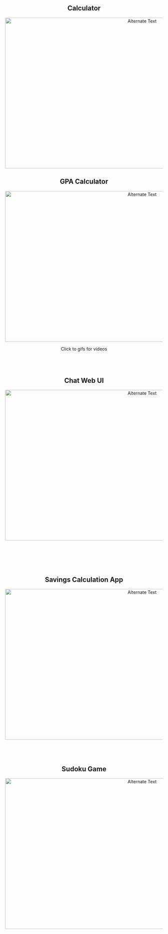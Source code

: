 
<div align="center">

<h2> Calculator </h2>

<a align="center"  href="https://user-images.githubusercontent.com/77582858/228039947-1c6c1407-ce8a-4814-aac3-c17625107977.mp4" title="Click for video">

<img src="https://user-images.githubusercontent.com/77582858/228040534-e929a288-ff82-4f29-9688-38a8a399675e.gif" alt="Alternate Text" width="860" height="480"/>

</a>
<br>
<h2> GPA Calculator </h2>
<a align="center"  href="https://user-images.githubusercontent.com/77582858/228379790-12632b78-67cb-447a-bcad-8e487b44faab.mp4" title="Click for video">

<img src="https://user-images.githubusercontent.com/77582858/228367411-d848c8c9-c9d8-44de-a341-231c10db66c7.gif" alt="Alternate Text" width="860" height="480"/>

</a>

Click to gifs for videos
<br><br><br><br>
<h2> Chat Web UI </h2>

<img src="https://user-images.githubusercontent.com/77582858/229355348-ae6ddf96-745a-49b7-ab74-5309f7b998db.png" alt="Alternate Text" width="860" height="480"/>

<br><br><br><br>
<h2> Savings Calculation App </h2>

<img src="https://github.com/krmsari/javascript-projects/assets/77582858/b7bfd3f7-9b4e-4ab5-969a-613d67b30c87" alt="Alternate Text" width="860" height="480"/>
<br><br><br><br>
<h2> Sudoku Game</h2>

<img src="https://github.com/krmsari/javascript-projects/assets/77582858/b63c4590-60b9-4a10-b9c4-2a96eab595ff" alt="Alternate Text" width="860" height="480"/>

</div>



